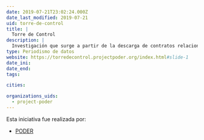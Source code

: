 ```yaml
---
date: 2019-07-21T23:02:24.000Z
date_last_modified: 2019-07-21
uid: torre-de-control
title: |
  Torre de Control
description: |
  Investigación que surge a partir de la descarga de contratos relacionados con la construcción del nuevo Aeropuerto Internacional de Ciudad de México, encontrando hallazgos relevadores y mala praxis en la adjudicación de los contratos
type: Periodismo de datos
website: https://torredecontrol.projectpoder.org/index.html#slide-1
date_ini: 
date_end: 
tags:

cities: 

organizations_uids:
  - project-poder
---
```


Esta iniciativa fue realizada por:

- [PODER](/organizaciones/project-poder)
